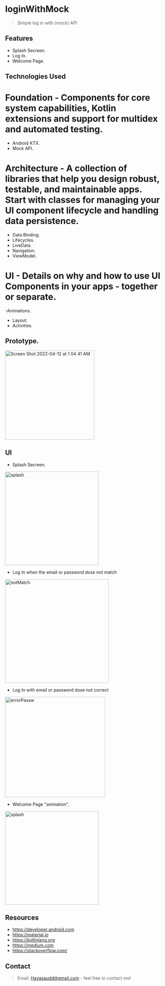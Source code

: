 # loginWithMock
> Simple log in with (mock) API 


## Features
- Splash Secreen.
- Log In.
- Welcome Page.

## Technologies Used
# Foundation - Components for core system capabilities, Kotlin extensions and support for multidex and automated testing.
- Android KTX. 
- Mock API.
# Architecture - A collection of libraries that help you design robust, testable, and maintainable apps. Start with classes for managing your UI component lifecycle and handling data persistence.
- Data Binding. 
- Lifecycles. 
- LiveData. 
- Navigation. 
- ViewModel. 
# UI - Details on why and how to use UI Components in your apps - together or separate.
-Animations. 
- Layout.
- Activities. 
## Prototype.
  <img width="288" alt="Screen Shot 2022-04-12 at 1 04 41 AM" src="https://user-images.githubusercontent.com/92260175/162841266-e6603382-4afe-4c6e-af22-df52096ca20e.png">

## UI
- Splash Secreen.
<img width="302" alt="splash" src="https://user-images.githubusercontent.com/92260175/162843365-8b5ac046-76f3-4fa2-9890-4197a832a34e.png">

- Log In when the email or password dose not match 
<img width="335" alt="notMatch" src="https://user-images.githubusercontent.com/92260175/162843351-7503393a-bce1-4e40-b3d3-aa51565ae3d6.png">


- Log In with email or password dose not correct
<img width="324" alt="errorPassw" src="https://user-images.githubusercontent.com/92260175/162843379-c7c3f57c-82c4-48f4-8e4c-61c176d0a830.png">


- Welcome Page "animation".
<img width="302" alt="splash" src="https://user-images.githubusercontent.com/92260175/162843390-6b66e1c3-e2dc-440d-8a7a-0df388e61aeb.png">



## Resources
- https://developer.android.com
- https://material.io
- https://kotlinlang.org
- https://medium.com
- https://stackoverflow.com/
## Contact
> Email: Hayasaudd@gmail.com - feel free to contact me!

